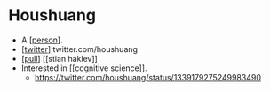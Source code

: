 # Houshuang

- A [[person]].
- [[twitter]] twitter.com/houshuang
- [[pull]] [[stian haklev]]
- Interested in [[cognitive science]].
  - https://twitter.com/houshuang/status/1339179275249983490


[//begin]: # "Autogenerated link references for markdown compatibility"
[person]: person "Person"
[twitter]: twitter "Twitter"
[pull]: pull "Pull"
[//end]: # "Autogenerated link references"